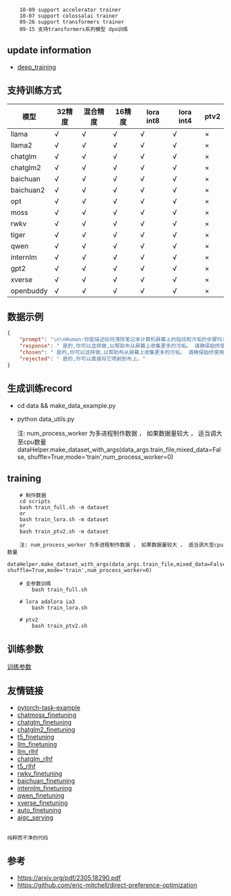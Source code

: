
```text
    10-09 support accelerator trainer
    10-07 support colossalai trainer
    09-26 support transformers trainer
    09-15 支持transformers系列模型 dpo训练  
```

## update information
   - [deep_training](https://github.com/ssbuild/deep_training)

## 支持训练方式

| 模型        | 32精度 | 混合精度 | 16精度 | lora int8 | lora int4 | ptv2   |
|-----------|-------|---------|-------|-----------|-----------|--------|
| llama     | √    | √    | √    | √         | √         | ×      |
| llama2    | √    | √    | √    | √         | √         | ×      |
| chatglm   | √    | √    | √    | √         | √         | ×      |
| chatglm2  | √    | √    | √    | √         | √         | ×      |
| baichuan  | √    | √    | √    | √         | √         | ×      |
| baichuan2 | √    | √    | √    | √         | √         | ×      |
| opt       | √    | √    | √    | √         | √         | ×      |
| moss      | √    | √    | √    | √         | √         | ×      |
| rwkv      | √    | √    | √    | √         | √         | ×      |
| tiger     | √    | √    | √    | √         | √         | ×      |
| qwen      | √    | √    | √    | √         | √         | ×      |
| internlm  | √    | √    | √    | √         | √         | ×      |
| gpt2      | √    | √    | √    | √         | √         | ×      |
| xverse    | √    | √    | √    | √         | √         | ×      |
| openbuddy | √    | √    | √    | √         | √         | ×      |


## 数据示例
```json
{
	"prompt": "\n\nHuman:你能描述如何清除笔记本计算机屏幕上的指纹和污垢的步骤吗?\n\nAssistant:是的,也许。为了清洁你的屏幕,你首先需要使用微纤维布或软溼布,轻轻地擦拭屏幕表面。接下来,你会想抓住一个软,无毛巾,微纤维清洁布,轻轻地擦回屏幕上去除指纹和污垢。\n\nHuman:我可以将伊索普罗素酒精喷射到布上,并以这种方式清洗它吗?\n\nAssistant:",
	"response": " 是的,你可以这样做,以帮助布从屏幕上收集更多的污垢。 请确保始终使用干净的软布,而不是一块粗糙的、粗糙的或结构化的材料,并确保它是无毛布的。",
	"chosen": " 是的,你可以这样做,以帮助布从屏幕上收集更多的污垢。 请确保始终使用干净的软布,而不是一块粗糙的、粗糙的或结构化的材料,并确保它是无毛布的。",
	"rejected": " 是的,你可以直接将它喷射到布上。"
}
```
    



## 生成训练record
   
- cd data && make_data_example.py 
- python data_utils.py
    
    注:
    num_process_worker 为多进程制作数据 ， 如果数据量较大 ， 适当调大至cpu数量
    dataHelper.make_dataset_with_args(data_args.train_file,mixed_data=False, shuffle=True,mode='train',num_process_worker=0)





## training
```text
    # 制作数据
    cd scripts
    bash train_full.sh -m dataset 
    or
    bash train_lora.sh -m dataset 
    or
    bash train_ptv2.sh -m dataset 
    
    注: num_process_worker 为多进程制作数据 ， 如果数据量较大 ， 适当调大至cpu数量
    dataHelper.make_dataset_with_args(data_args.train_file,mixed_data=False, shuffle=True,mode='train',num_process_worker=0)
    
    # 全参数训练 
        bash train_full.sh
        
    # lora adalora ia3 
        bash train_lora.sh
        
    # ptv2
        bash train_ptv2.sh
```






## 训练参数
[训练参数](args.MD)

## 友情链接

- [pytorch-task-example](https://github.com/ssbuild/pytorch-task-example)
- [chatmoss_finetuning](https://github.com/ssbuild/chatmoss_finetuning)
- [chatglm_finetuning](https://github.com/ssbuild/chatglm_finetuning)
- [chatglm2_finetuning](https://github.com/ssbuild/chatglm2_finetuning)
- [t5_finetuning](https://github.com/ssbuild/t5_finetuning)
- [llm_finetuning](https://github.com/ssbuild/llm_finetuning)
- [llm_rlhf](https://github.com/ssbuild/llm_rlhf)
- [chatglm_rlhf](https://github.com/ssbuild/chatglm_rlhf)
- [t5_rlhf](https://github.com/ssbuild/t5_rlhf)
- [rwkv_finetuning](https://github.com/ssbuild/rwkv_finetuning)
- [baichuan_finetuning](https://github.com/ssbuild/baichuan_finetuning)
- [internlm_finetuning](https://github.com/ssbuild/internlm_finetuning)
- [qwen_finetuning](https://github.com/ssbuild/qwen_finetuning)
- [xverse_finetuning](https://github.com/ssbuild/xverse_finetuning)
- [auto_finetuning](https://github.com/ssbuild/auto_finetuning)
- [aigc_serving](https://github.com/ssbuild/aigc_serving)

## 
    纯粹而干净的代码


## 参考
- https://arxiv.org/pdf/2305.18290.pdf
- https://github.com/eric-mitchell/direct-preference-optimization